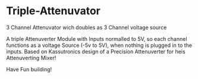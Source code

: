 # Triple-Attenuvator
3 Channel Attenuvator wich doubles as 3 Channel voltage source


A triple Attenuverter Module with Inputs normalled to 5V, so each channel functions as a voltage Source (-5v to 5V), when nothing is plugged in to the inputs.
Based on Kassutronics design of a Precision Attenuverter for heis Attenuverting Mixer!

Have Fun building!
